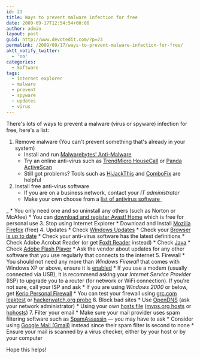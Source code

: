 ```yaml
---
id: 23
title: Ways to prevent malware infection for free
date: 2009-09-17T12:54:54+00:00
author: admin
layout: post
guid: http://www.devotedit.com/?p=23
permalink: /2009/09/17/ways-to-prevent-malware-infection-for-free/
aktt_notify_twitter:
  - 'no'
categories:
  - Software
tags:
  - internet explorer
  - malware
  - prevent
  - spyware
  - updates
  - virus
---
```

There's lots of ways to prevent a malware (virus or spyware) infection for free, here's a list:<!--more-->

  1. Remove malware (You can't prevent something that's already in your system) 
      * Install and run [Malwarebytes' Anti-Malware](http://www.malwarebytes.org/mbam.php)
      * Try an online anti-virus such as [TrendMicro HouseCall](http://housecall.trendmicro.com/) or [Panda ActiveScan](http://www.pandasecurity.com/activescan/index/)
      * Still got problems? Tools such as [HiJackThis](http://free.antivirus.com/hijackthis/) and [ComboFix](http://www.getcombofix.com/) are helpful
  2. Install free anti-virus software 
      * If you are on a business network, contact your _IT administrator_
      * Make your own choose from a [list of antivirus software](http://en.wikipedia.org/wiki/List_of_antivirus_software)_
  
_ 
      * You only need one and so uninstall any others (such as Norton or McAfee)
      * You can [download and register Avast! Home](http://www.avast.com/eng/avast_4_home.html) which is free for personal use
  3. Stop using Internet Explorer 
      * Download and Install [Mozilla Firefox](http://www.mozilla-europe.org/en/firefox/) (free)
  4. Updates 
      * Check [Windows Updates](http://windowsupdate.microsoft.com/)
      * Check your [Browser is up to date](http://ismybrowseruptodate.com/)
      * Check your anti-virus software has the latest definitions
      * Check Adobe Acrobat Reader (or get [FoxIt Reader](http://www.foxitsoftware.com/pdf/reader/) instead)
      * Check [Java](http://www.java.com/en/download/help/testvm.xml)
      * Check [Adobe Flash Player](http://www.adobe.com/shockwave/welcome/)
      * Ask the vendor about updates for any other software that you use regularly that connects to the internet
  5. Firewall 
      * You should not need any more than _Windows Firewall_ that comes with Windows XP or above, ensure it is [enabled](http://support.microsoft.com/kb/283673)
      * If you use a modem (usually connected via USB), it is recommend asking your _Internet Service Provider_ (ISP) to upgrade you to a router (for network or WiFi connection). If you're not sure, call your ISP and ask
      * If you are using _Windows 2000_ or below, get [Kerio Personal Firewall](http://web.archive.org/web/20030605135530/http://www.kerio.com/dwn/kpf2-en-win.exe)
      * You can test your firewall using [grc.com leaktest](http://grc.com/lt/leaktest.htm) or [hackerwatch.org probe](http://www.hackerwatch.org/probe/)
  6. Block bad sites 
      * Use [OpenDNS](http://www.opendns.com/) (ask your network administrator)
      * Using your own [hosts file](http://en.wikipedia.org/wiki/Hosts_%28file%29) ([mvps.org hosts](http://www.mvps.org/winhelp2002/hosts.htm) or [hphosts](http://www.hosts-file.net/?s=Download))
  7. Filter your email 
      * Make sure your mail provider uses spam filtering software such as [SpamAssassin](http://spamassassin.apache.org/) &#8212; you may have to ask
      * Consider using [Google Mail (Gmail)](http://mail.google.com/) instead since their spam filter is second to none
      * Ensure your mail is scanned by a virus checker, either by your host or by your computer

Hope this helps!